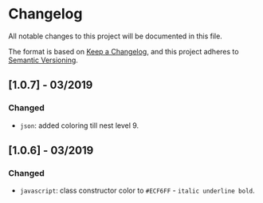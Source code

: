# Changelog
All notable changes to this project will be documented in this file.

The format is based on [Keep a Changelog](https://keepachangelog.com/en/1.0.0/),
and this project adheres to [Semantic Versioning](https://semver.org/spec/v2.0.0.html).

## [1.0.7] - 03/2019
### Changed

- `json`: added coloring till nest level 9.

## [1.0.6] - 03/2019
### Changed

- `javascript`: class constructor color to `#ECF6FF` - `italic underline bold`.
